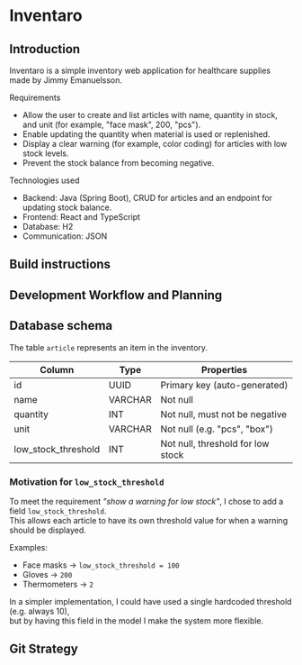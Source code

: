 # Inventaro

## Introduction 

Inventaro is a simple inventory web application for healthcare supplies made by Jimmy Emanuelsson.

Requirements

* Allow the user to create and list articles with name, quantity in stock, and unit (for example, 
"face mask", 200, "pcs").
* Enable updating the quantity when material is used or replenished.
* Display a clear warning (for example, color coding) for articles with low stock levels.
* Prevent the stock balance from becoming negative.

Technologies used

* Backend: Java (Spring Boot), CRUD for articles and an endpoint for updating stock balance.
* Frontend: React and TypeScript
* Database: H2
* Communication: JSON

## Build instructions 

## Development Workflow and Planning

## Database schema

The table `article` represents an item in the inventory.

| Column             | Type    | Properties                          |
|--------------------|---------|-------------------------------------|
| id                 | UUID    | Primary key (auto-generated)        |
| name               | VARCHAR | Not null                            |
| quantity           | INT     | Not null, must not be negative      |
| unit               | VARCHAR | Not null (e.g. "pcs", "box")        |
| low_stock_threshold| INT     | Not null, threshold for low stock   |

### Motivation for `low_stock_threshold`
To meet the requirement *"show a warning for low stock"*, I chose to add a field `low_stock_threshold`.  
This allows each article to have its own threshold value for when a warning should be displayed.

Examples:
- Face masks → `low_stock_threshold = 100`
- Gloves → `200`
- Thermometers → `2`

In a simpler implementation, I could have used a single hardcoded threshold (e.g. always 10),  
but by having this field in the model I make the system more flexible.

## Git Strategy 